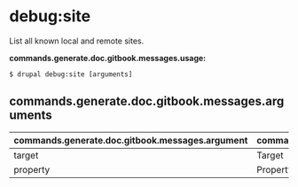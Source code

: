 # debug:site
List all known local and remote sites.

**commands.generate.doc.gitbook.messages.usage:**
```
$ drupal debug:site [arguments]
```

## commands.generate.doc.gitbook.messages.arguments
commands.generate.doc.gitbook.messages.argument | commands.generate.doc.gitbook.messages.details
---------|-------------
target | Target
property | Property
